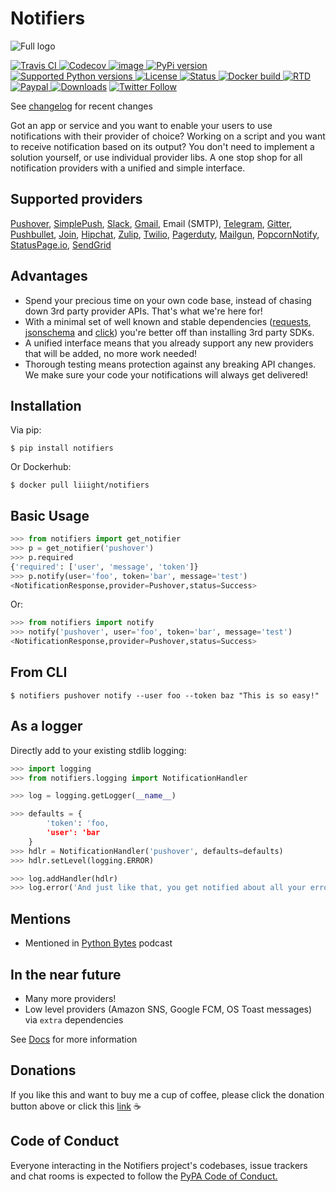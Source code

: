 Notifiers
=========
![Full logo](https://raw.githubusercontent.com/notifiers/notifiers/develop/assets/images/circle_full_logo.png)  

[![Travis CI](https://img.shields.io/travis/notifiers/notifiers/master.svg?style=flat-square) ](https://travis-ci.org/notifiers/notifiers) [![Codecov](https://img.shields.io/codecov/c/github/notifiers/notifiers/master.svg?style=flat-square) ](https://codecov.io/gh/notifiers/notifiers) [![image](https://img.shields.io/gitter/room/nwjs/nw.js.svg?style=flat-square) ](https://gitter.im/notifiers/notifiers) [![PyPi version](https://img.shields.io/pypi/v/notifiers.svg?style=flat-square) ](https://pypi.python.org/pypi/notifiers) [![Supported Python versions](https://img.shields.io/pypi/pyversions/notifiers.svg?style=flat-square) ](https://pypi.org/project/notifiers) [![License](https://img.shields.io/pypi/l/notifiers.svg?style=flat-square) ](https://choosealicense.com/licenses) [![Status](https://img.shields.io/pypi/status/notifiers.svg?style=flat-square) ](https://pypi.org/project/notifiers/) [![Docker build](https://img.shields.io/docker/build/liiight/notifiers.svg?style=flat-square) ](https://hub.docker.com/r/liiight/notifiers/) [![RTD](https://img.shields.io/readthedocs/notifiers.svg?style=flat-square) ](https://readthedocs.org/projects/notifiers/badge/?version=latest) [![Paypal](https://img.shields.io/badge/Donate-PayPal-green.svg?style=flat-square) ](https://paypal.me/notifiers) [![Downloads](http://pepy.tech/badge/notifiers)](http://pepy.tech/count/notifiers)
[![Twitter Follow](https://img.shields.io/twitter/follow/liiight.svg?style=flat-square&logo=twitter&label=Follow) ](https://twitter.com/liiight)
 

See [changelog](http://notifiers.readthedocs.io/en/latest/changelog.html) for recent changes

Got an app or service and you want to enable your users to use notifications with their provider of choice? Working on a script and you want to receive notification based on its output? You don't need to implement a solution yourself, or use individual provider libs. A one stop shop for all notification providers with a unified and simple interface.

Supported providers
-------------------

[Pushover](https://pushover.net/), [SimplePush](https://simplepush.io/), [Slack](https://api.slack.com/), [Gmail](https://www.google.com/gmail/about/), Email (SMTP), [Telegram](https://telegram.org/), [Gitter](https://gitter.im), [Pushbullet](https://www.pushbullet.com), [Join](https://joaoapps.com/join/), [Hipchat](https://www.hipchat.com/docs/apiv2), [Zulip](https://zulipchat.com/), [Twilio](https://www.twilio.com/), [Pagerduty](https://www.pagerduty.com), [Mailgun](https://www.mailgun.com/), [PopcornNotify](https://popcornnotify.com), [StatusPage.io](https://statuspage.io), [SendGrid](https://www.sendgrid.com)

Advantages
----------

-   Spend your precious time on your own code base, instead of chasing down 3rd party provider APIs. That's what we're here for!
-   With a minimal set of well known and stable dependencies ([requests](https://pypi.python.org/pypi/requests), [jsonschema](https://pypi.python.org/pypi/jsonschema/2.6.0) and [click](https://pypi.python.org/pypi/click/6.7)) you're better off than installing 3rd party SDKs.
-   A unified interface means that you already support any new providers that will be added, no more work needed!
-   Thorough testing means protection against any breaking API changes. We make sure your code your notifications will always get delivered!

Installation
------------

Via pip:
```
$ pip install notifiers
```
Or Dockerhub:
```
$ docker pull liiight/notifiers
```
Basic Usage
-----------

```python
>>> from notifiers import get_notifier
>>> p = get_notifier('pushover')
>>> p.required
{'required': ['user', 'message', 'token']}
>>> p.notify(user='foo', token='bar', message='test')
<NotificationResponse,provider=Pushover,status=Success>
```

Or:
```python
>>> from notifiers import notify
>>> notify('pushover', user='foo', token='bar', message='test')
<NotificationResponse,provider=Pushover,status=Success>
```

From CLI
--------

```text
$ notifiers pushover notify --user foo --token baz "This is so easy!"
```

As a logger
-----------

Directly add to your existing stdlib logging:

```python
>>> import logging
>>> from notifiers.logging import NotificationHandler

>>> log = logging.getLogger(__name__)

>>> defaults = {
        'token': 'foo,
        'user': 'bar
    }
>>> hdlr = NotificationHandler('pushover', defaults=defaults)
>>> hdlr.setLevel(logging.ERROR)

>>> log.addHandler(hdlr)
>>> log.error('And just like that, you get notified about all your errors!')
```

Mentions
--------

- Mentioned in [Python Bytes](https://pythonbytes.fm/episodes/show/67/result-of-moving-python-to-github) podcast

In the near future 
------------------

-   Many more providers!
-   Low level providers (Amazon SNS, Google FCM, OS Toast messages) via `extra` dependencies

See [Docs](http://notifiers.readthedocs.io/) for more information

Donations
---------

If you like this and want to buy me a cup of coffee, please click the donation button above or click this [link](https://paypal.me/notifiers) ☕

Code of Conduct
---------------
Everyone interacting in the Notifiers project's codebases, issue trackers and chat rooms is expected to follow the [PyPA Code of Conduct.](https://www.pypa.io/en/latest/code-of-conduct/)
